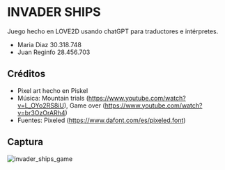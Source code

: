 # INVADER SHIPS

Juego hecho en LOVE2D usando chatGPT para traductores e intérpretes.
- Maria Diaz 30.318.748
- Juan Reginfo 28.456.703

## Créditos

- Pixel art hecho en Piskel
- Música: Mountain trials (https://www.youtube.com/watch?v=L_OYo2RS8iU), Game over (https://www.youtube.com/watch?v=br3OzOrARh4)
- Fuentes: Pixeled (https://www.dafont.com/es/pixeled.font)

## Captura 

![invader_ships_game](https://user-images.githubusercontent.com/80930047/217431840-79838140-3462-4c6d-9485-503ed4dad5c0.png)
